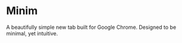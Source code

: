 # Minim
A beautifully simple new tab built for Google Chrome. Designed to be minimal, yet intuitive.